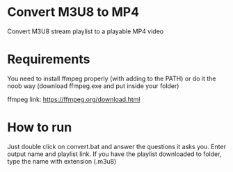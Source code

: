 # Convert M3U8 to MP4
Convert M3U8 stream playlist to a playable MP4 video

# Requirements
You need to install ffmpeg properly (with adding to the PATH) or do it the noob way (download ffmpeg.exe and put inside your folder)

ffmpeg link: https://ffmpeg.org/download.html

# How to run
Just double click on convert.bat and answer the questions it asks you. Enter output name and playlist link. If you have the playlist downloaded to folder, type the name with extension (.m3u8) 
